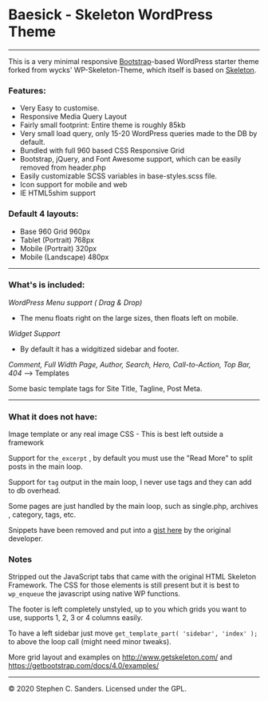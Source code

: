 # Baesick - Skeleton WordPress Theme
-------------------------------------

This is a very minimal responsive [Bootstrap](https://getbootstrap.com/)-based WordPress starter theme forked from wycks' WP-Skeleton-Theme, which itself is based on [Skeleton](https://getskeleton.com).

### Features:

* Very Easy to customise.
* Responsive Media Query Layout
* Fairly small footprint: Entire theme is roughly 85kb
* Very small load query, only 15-20 WordPress queries made to the DB by default.
* Bundled with full 960 based CSS Responsive Grid
* Bootstrap, jQuery, and Font Awesome support, which can be easily removed from header.php
* Easily customizable SCSS variables in base-styles.scss file.
* Icon support for mobile and web
* IE HTML5shim support

### Default 4 layouts:
- Base 960 Grid       960px
- Tablet (Portrait)   768px
- Mobile (Portrait)   320px
- Mobile (Landscape)  480px

-------------------------------

### What's is included:

*WordPress Menu support ( Drag & Drop)*
 - The menu floats right on the large sizes, then floats left on mobile.

*Widget Support*
 - By default it has a widgitized sidebar and footer.

*Comment, Full Width Page, Author, Search, Hero, Call-to-Action, Top Bar, 404* --> Templates

Some basic template tags for Site Title, Tagline, Post Meta.

-------------------------------

### What it does not have:

Image template or any real image CSS - This is best left outside a framework

Support for `the_excerpt` , by default you must use the "Read More" to split posts in the main loop.

Support for `tag` output in the main loop, I never use tags and they can add to db overhead.

Some pages are just handled by the main loop, such as single.php, archives , category, tags, etc.

Snippets have been removed and put into a [gist here](https://gist.github.com/wycks/7013704) by the original developer.

### Notes
Stripped out the JavaScript tabs that came with the original HTML Skeleton Framework.
The CSS for those elements is still present but it is best to `wp_enqueue` the javascript using native WP functions.

The footer is left completely unstyled, up to you which grids you want to use, supports 1, 2, 3 or 4 columns easily.

To have a left sidebar just move `get_template_part( 'sidebar', 'index' );` to above the loop call (might need minor tweaks).

More grid layout and examples on http://www.getskeleton.com/ and https://getbootstrap.com/docs/4.0/examples/

-------------------------------
© 2020 Stephen C. Sanders. Licensed under the GPL.